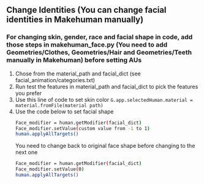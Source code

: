 ## Change Identities (You can change facial identities in Makehuman manually)
### For changing skin, gender, race and facial shape in code, add those steps in makehuman_face.py (You need to add Geometries/Clothes, Geometries/Hair and Geometries/Teeth manually in Makehuman) before setting AUs
1. Chose from the material_path and facial_dict (see facial_animation/categories.txt)
2. Run test the features in material_path and facial_dict to pick the features you prefer
3. Use this line of code to set skin color  `G.app.selectedHuman.material = material.fromFile(material path)`
4. Use the code below to set facial shape
   ```bash
   Face_modifier = human.getModifier(facial_dict)
   Face_modifier.setValue(custom value from -1 to 1)
   human.applyAllTargets()
    ```
   You need to change back to original face shape before changing to the next one
   ```bash
   Face_modifier = human.getModifier(facial_dict)
   Face_modifier.setValue(0)
   human.applyAllTargets()
   ```

